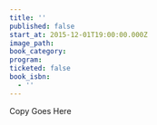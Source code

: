 ```yaml
---
title: ''
published: false
start_at: 2015-12-01T19:00:00.000Z
image_path:
book_category: 
program:
ticketed: false
book_isbn:
  - ''
---
```

Copy Goes Here